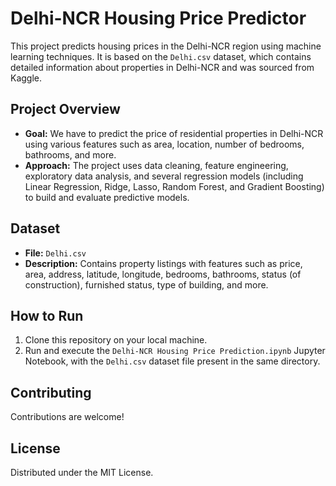 # Delhi-NCR Housing Price Predictor

This project predicts housing prices in the Delhi-NCR region using machine learning techniques. It is based on the `Delhi.csv` dataset, which contains detailed information about properties in Delhi-NCR and was sourced from Kaggle.

## Project Overview
- **Goal:** We have to predict the price of residential properties in Delhi-NCR using various features such as area, location, number of bedrooms, bathrooms, and more.
- **Approach:** The project uses data cleaning, feature engineering, exploratory data analysis, and several regression models (including Linear Regression, Ridge, Lasso, Random Forest, and Gradient Boosting) to build and evaluate predictive models.

## Dataset
- **File:** `Delhi.csv`
- **Description:** Contains property listings with features such as price, area, address, latitude, longitude, bedrooms, bathrooms, status (of construction), furnished status, type of building, and more.

## How to Run
1. Clone this repository on your local machine.
2. Run and execute the `Delhi-NCR Housing Price Prediction.ipynb` Jupyter Notebook, with the `Delhi.csv` dataset file present in the same directory.

## Contributing

Contributions are welcome!

## License

Distributed under the MIT License.  

